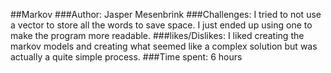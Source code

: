 ##Markov
###Author: Jasper Mesenbrink
###Challenges: I tried to not use a vector to store all the words to save space. I just ended up using one to make the program more readable.
###likes/Dislikes: I liked creating the markov models and creating what seemed like a complex solution but was actually a quite simple process.
###Time spent: 6 hours